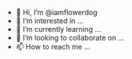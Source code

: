 - 👋 Hi, I’m @iamflowerdog
- 👀 I’m interested in ...
- 🌱 I’m currently learning ...
- 💞️ I’m looking to collaborate on ...
- 📫 How to reach me ...

<!---
iamflowerdog/iamflowerdog is a ✨ special ✨ repository because its `README.md` (this file) appears on your GitHub profile.
You can click the Preview link to take a look at your changes.
--->
